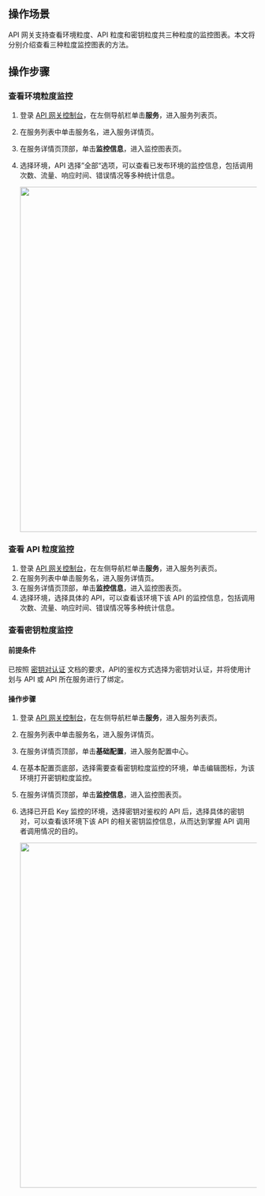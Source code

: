 ## 操作场景
API 网关支持查看环境粒度、API 粒度和密钥粒度共三种粒度的监控图表。本文将分别介绍查看三种粒度监控图表的方法。


## 操作步骤
### 查看环境粒度监控
1. 登录 [API 网关控制台](https://console.cloud.tencent.com/apigateway/index?rid=1)，在左侧导航栏单击**服务**，进入服务列表页。
2. 在服务列表中单击服务名，进入服务详情页。
3. 在服务详情页顶部，单击**监控信息**，进入监控图表页。
4. 选择环境，API 选择”全部“选项，可以查看已发布环境的监控信息，包括调用次数、流量、响应时间、错误情况等多种统计信息。

	<img src="https://qcloudimg.tencent-cloud.cn/raw/40581f4db13c70e85f159909add13ed3.png" width=700/>

### 查看 API 粒度监控
1. 登录 [API 网关控制台](https://console.cloud.tencent.com/apigateway/index?rid=1)，在左侧导航栏单击**服务**，进入服务列表页。
2. 在服务列表中单击服务名，进入服务详情页。
3. 在服务详情页顶部，单击**监控信息**，进入监控图表页。
4. 选择环境，选择具体的 API，可以查看该环境下该 API 的监控信息，包括调用次数、流量、响应时间、错误情况等多种统计信息。


### 查看密钥粒度监控
#### 前提条件
已按照 [密钥对认证](https://cloud.tencent.com/document/product/628/11819) 文档的要求，API的鉴权方式选择为密钥对认证，并将使用计划与 API 或 API 所在服务进行了绑定。

#### 操作步骤
1. 登录 [API 网关控制台](https://console.cloud.tencent.com/apigateway/index?rid=1)，在左侧导航栏单击**服务**，进入服务列表页。
2. 在服务列表中单击服务名，进入服务详情页。
3. 在服务详情页顶部，单击**基础配置**，进入服务配置中心。
4. 在基本配置页底部，选择需要查看密钥粒度监控的环境，单击编辑图标，为该环境打开密钥粒度监控。
5. 在服务详情页顶部，单击**监控信息**，进入监控图表页。
6. 选择已开启 Key 监控的环境，选择密钥对鉴权的 API 后，选择具体的密钥对，可以查看该环境下该 API 的相关密钥监控信息，从而达到掌握 API 调用者调用情况的目的。

	<img src="https://qcloudimg.tencent-cloud.cn/raw/347f3dfa0929c260321e38104ed3a410.png" width=700/>
